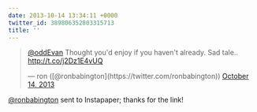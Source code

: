```yaml
---
date: 2013-10-14 13:34:11 +0000
twitter_id: 389806352803315713
title: ''
---
```


<blockquote class="twitter-tweet"><p lang="en" dir="ltr"><a href="https://twitter.com/oddEvan?ref_src=twsrc%5Etfw">@oddEvan</a> Thought you&#39;d enjoy if you haven&#39;t already. Sad tale.. <a href="http://t.co/j2Dz1E4vUQ">http://t.co/j2Dz1E4vUQ</a></p>&mdash; ron ([@ronbabington](https://twitter.com/ronbabington)) <a href="https://twitter.com/ronbabington/status/389796536403509248?ref_src=twsrc%5Etfw">October 14, 2013</a></blockquote>
<script async src="https://platform.twitter.com/widgets.js" charset="utf-8"></script>

[@ronbabington](https://twitter.com/ronbabington) sent to Instapaper; thanks for the link!
